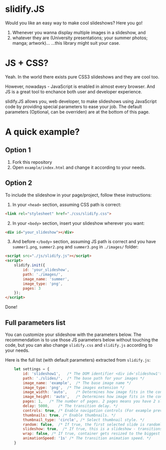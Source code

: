 # slidify.JS
Would you like an easy way to make cool slideshows? Here you go!

1. Whenever you wanna display multiple images in a slideshow, and
2. whatever they are (University presentations; your summer photos; manga; artwork)...
...this library might suit your case.

# JS + CSS?
Yeah. In the world there exists pure CSS3 slideshows and they are cool too.

However, nowadays - JavaScript is enabled in almost every browser. And JS is a great tool to enchance both user and developer experience.

slidify.JS allows you, web developer, to make slideshows using JavaScript code by providing special parameters to ease your job. The default parameters (Optional, can be overriden) are at the bottom of this page.

# A quick example?
## Option 1
1. Fork this repository
2. Open `example/index.html` and change it according to your needs.

## Option 2
To include the slideshow in your page/project, follow these instructions:

1. In your `<head>` section, assuming CSS path is correct:
```html
<link rel="stylesheet" href="./css/slidify.css">
```

2. In your `<body>` section, insert your slideshow wherever you want:
```html
<div id="your_slideshow"></div>
```

3. And before `</body>` section, assuming JS path is correct and you have `summer1.png`, `summer2.png` and `summer3.png` in `./images/` folder:
```html
<script src="./js/slidify.js"></script>
<script>
	slidify.init({
		id: 'your_slideshow',
		path: './images/',
		image_name: 'summer',
		image_type: 'png',
		pages: 3
	});
</script>
```

Done!

## Full parameters list
You can customize your slideshow with the parameters below. The recommendation is to use those JS parameters below without touching the code, but you can also change `slidify.css` and `slidify.js` according to your needs.

Here is the full list (with default parameters) extracted from `slidify.js`:
```javascript
    let settings = {
        id: 'slideshow1',   /* The DOM identifier <div id='slideshow1'></div> */
		path: './slides/',  /* The base path for your images */
		image_name: 'example',  /* The base image name */
        image_type: 'png',  /* The images extension */
		image_width: 'auto',    /* Determines how image fits in the container in width */
        image_height: 'auto',   /* Determines how image fits in the container in height */
		pages: 1,   /* The number of pages. 2 pages means you have 2 slides 'example1.png' and 'example2.png'. */
        delay: 5000,    /* The transition delay. */
        controls: true, /* Enable navigation controls (For example prev/next buttons). */
        thumbnails: true, /* Enable thumbnails. */
        thumbnail_type: 'circle', /* Select thumbnail style. */
        random: false,  /* If true, the first selected slide is randomly selected. */
        slideshow: true,  /* If true, this is a slideshow - transitions are enabled. */
        wrap: false, /* If true, container gets resized to the biggest image provided after DOM is loaded. */
        animationSpeed: '1s' /* The transition animation speed. */
    }
```
